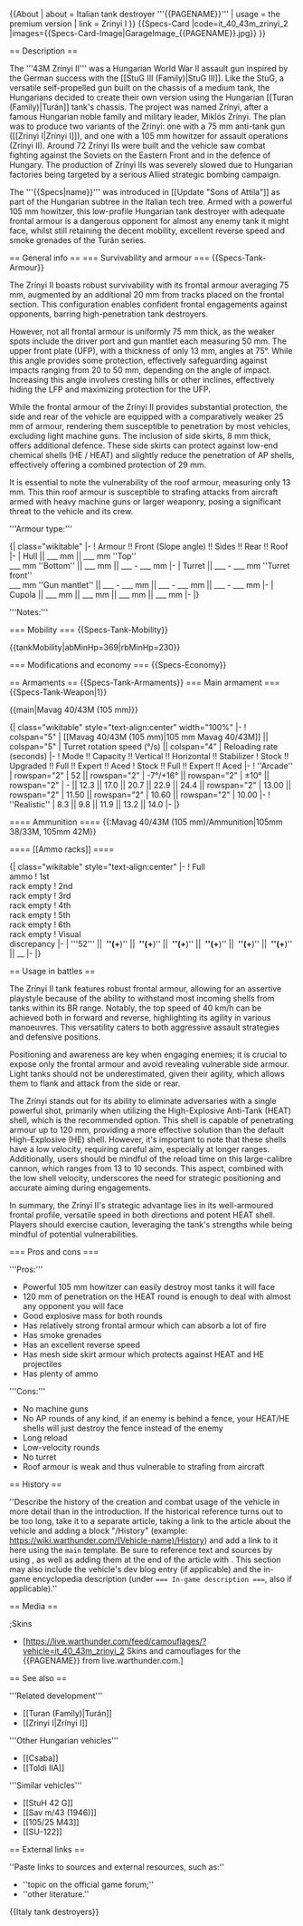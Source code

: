{{About
| about = Italian tank destroyer '''{{PAGENAME}}'''
| usage = the premium version
| link = Zrinyi I
}}
{{Specs-Card
|code=it_40_43m_zrinyi_2
|images={{Specs-Card-Image|GarageImage_{{PAGENAME}}.jpg}}
}}

== Description ==
<!-- ''In the description, the first part should be about the history of the creation and combat usage of the vehicle, as well as its key features. In the second part, tell the reader about the ground vehicle in the game. Insert a screenshot of the vehicle, so that if the novice player does not remember the vehicle by name, he will immediately understand what kind of vehicle the article is talking about.'' -->
The '''43M Zrínyi II''' was a Hungarian World War II assault gun inspired by the German success with the [[StuG III (Family)|StuG III]]. Like the StuG, a versatile self-propelled gun built on the chassis of a medium tank, the Hungarians decided to create their own version using the Hungarian [[Turan (Family)|Turán]] tank's chassis. The project was named Zrínyi, after a famous Hungarian noble family and military leader, Miklós Zrínyi. The plan was to produce two variants of the Zrínyi: one with a 75 mm anti-tank gun ([[Zrinyi I|Zrínyi I]]), and one with a 105 mm howitzer for assault operations (Zrínyi II). Around 72 Zrínyi IIs were built and the vehicle saw combat fighting against the Soviets on the Eastern Front and in the defence of Hungary. The production of Zrínyi IIs was severely slowed due to Hungarian factories being targeted by a serious Allied strategic bombing campaign.

The '''{{Specs|name}}''' was introduced in [[Update "Sons of Attila"]] as part of the Hungarian subtree in the Italian tech tree. Armed with a powerful 105 mm howitzer, this low-profile Hungarian tank destroyer with adequate frontal armour is a dangerous opponent for almost any enemy tank it might face, whilst still retaining the decent mobility, excellent reverse speed and smoke grenades of the Turán series.

== General info ==
=== Survivability and armour ===
{{Specs-Tank-Armour}}
<!-- ''Describe armour protection. Note the most well protected and key weak areas. Appreciate the layout of modules as well as the number and location of crew members. Is the level of armour protection sufficient, is the placement of modules helpful for survival in combat? If necessary use a visual template to indicate the most secure and weak zones of the armour.'' -->

The Zrínyi II boasts robust survivability with its frontal armour averaging 75 mm, augmented by an additional 20 mm from tracks placed on the frontal section. This configuration enables confident frontal engagements against opponents, barring high-penetration tank destroyers.

However, not all frontal armour is uniformly 75 mm thick, as the weaker spots include the driver port and gun mantlet each measuring 50 mm. The upper front plate (UFP), with a thickness of only 13 mm, angles at 75°. While this angle provides some protection, effectively safeguarding against impacts ranging from 20 to 50 mm, depending on the angle of impact. Increasing this angle involves cresting hills or other inclines, effectively hiding the LFP and maximizing protection for the UFP.

While the frontal armour of the Zrínyi II provides substantial protection, the side and rear of the vehicle are equipped with a comparatively weaker 25 mm of armour, rendering them susceptible to penetration by most vehicles, excluding light machine guns. The inclusion of side skirts, 8 mm thick, offers additional defence. These side skirts can protect against low-end chemical shells (HE / HEAT) and slightly reduce the penetration of AP shells, effectively offering a combined protection of 29 mm.

It is essential to note the vulnerability of the roof armour, measuring only 13 mm. This thin roof armour is susceptible to strafing attacks from aircraft armed with heavy machine guns or larger weaponry, posing a significant threat to the vehicle and its crew.

'''Armour type:''' <!-- The types of armour present on the vehicle and their general locations -->
<!-- Example: * Rolled homogeneous armour (Front, Side, Rear, Hull roof)
* Cast homogeneous armour (Turret, Transmission area) -->

{| class="wikitable"
|-
! Armour !! Front (Slope angle) !! Sides !! Rear !! Roof
|-
| Hull || ___ mm || ___ mm ''Top'' <br> ___ mm ''Bottom'' || ___ mm || ___ - ___ mm
|-
| Turret || ___ - ___ mm ''Turret front'' <br> ___ mm ''Gun mantlet'' || ___ - ___ mm || ___ - ___ mm || ___ - ___ mm
|-
| Cupola || ___ mm || ___ mm || ___ mm || ___ mm
|-
|}

'''Notes:''' <!-- Any additional notes which the user needs to be aware of -->
<!-- Example: * Suspension wheels are 20 mm thick, tracks are 30 mm thick, and torsion bars are 60 mm thick. -->

=== Mobility ===
{{Specs-Tank-Mobility}}
<!-- ''Write about the mobility of the ground vehicle. Estimate the specific power and manoeuvrability, as well as the maximum speed forwards and backwards.'' -->

{{tankMobility|abMinHp=369|rbMinHp=230}}

=== Modifications and economy ===
{{Specs-Economy}}

== Armaments ==
{{Specs-Tank-Armaments}}
=== Main armament ===
{{Specs-Tank-Weapon|1}}
<!-- ''Give the reader information about the characteristics of the main gun. Assess its effectiveness in a battle based on the reloading speed, ballistics and the power of shells. Do not forget about the flexibility of the fire, that is how quickly the cannon can be aimed at the target, open fire on it and aim at another enemy. Add a link to the main article on the gun: <code><nowiki>{{main|Name of the weapon}}</nowiki></code>. Describe in general terms the ammunition available for the main gun. Give advice on how to use them and how to fill the ammunition storage.'' -->
{{main|Mavag 40/43M (105 mm)}}

{| class="wikitable" style="text-align:center" width="100%"
|-
! colspan="5" | [[Mavag 40/43M (105 mm)|105 mm Mavag 40/43M]] || colspan="5" | Turret rotation speed (°/s) || colspan="4" | Reloading rate (seconds)
|-
! Mode !! Capacity !! Vertical !! Horizontal !! Stabilizer
! Stock !! Upgraded !! Full !! Expert !! Aced
! Stock !! Full !! Expert !! Aced
|-
! ''Arcade''
| rowspan="2" | 52 || rowspan="2" | -7°/+16° || rowspan="2" | ±10° || rowspan="2" | - || 12.3 || 17.0 || 20.7 || 22.9 || 24.4 || rowspan="2" | 13.00 || rowspan="2" | 11.50 || rowspan="2" | 10.60 || rowspan="2" | 10.00
|-
! ''Realistic''
| 8.3 || 9.8 || 11.9 || 13.2 || 14.0
|-
|}

==== Ammunition ====
{{:Mavag 40/43M (105 mm)/Ammunition|105mm 38/33M, 105mm 42M}}

==== [[Ammo racks]] ====
<!-- [[File:Ammoracks_{{PAGENAME}}.png|right|thumb|x250px|[[Ammo racks]] of the {{PAGENAME}}]] -->
<!-- '''Last updated:''' -->
{| class="wikitable" style="text-align:center"
|-
! Full<br>ammo
! 1st<br>rack empty
! 2nd<br>rack empty
! 3rd<br>rack empty
! 4th<br>rack empty
! 5th<br>rack empty
! 6th<br>rack empty
! Visual<br>discrepancy
|-
| '''52''' || __&nbsp;''(+__)'' || __&nbsp;''(+__)'' || __&nbsp;''(+__)'' || __&nbsp;''(+__)'' || __&nbsp;''(+__)'' || __&nbsp;''(+__)'' || __
|-
|}

== Usage in battles ==
<!-- ''Describe the tactics of playing in the vehicle, the features of using vehicles in the team and advice on tactics. Refrain from creating a "guide" - do not impose a single point of view but instead give the reader food for thought. Describe the most dangerous enemies and give recommendations on fighting them. If necessary, note the specifics of the game in different modes (AB, RB, SB).'' -->

The Zrínyi II tank features robust frontal armour, allowing for an assertive playstyle because of the ability to withstand most incoming shells from tanks within its BR range. Notably, the top speed of 40 km/h can be achieved both in forward and reverse, highlighting its agility in various manoeuvres. This versatility caters to both aggressive assault strategies and defensive positions.

Positioning and awareness are key when engaging enemies; it is crucial to expose only the frontal armour and avoid revealing vulnerable side armour. Light tanks should not be underestimated, given their agility, which allows them to flank and attack from the side or rear.

The Zrínyi stands out for its ability to eliminate adversaries with a single powerful shot, primarily when utilizing the High-Explosive Anti-Tank (HEAT) shell, which is the recommended option. This shell is capable of penetrating armour up to 120 mm, providing a more effective solution than the default High-Explosive (HE) shell. However, it's important to note that these shells have a low velocity, requiring careful aim, especially at longer ranges. Additionally, users should be mindful of the reload time on this large-calibre cannon, which ranges from 13 to 10 seconds. This aspect, combined with the low shell velocity, underscores the need for strategic positioning and accurate aiming during engagements.

In summary, the Zrínyi II's strategic advantage lies in its well-armoured frontal profile, versatile speed in both directions and potent HEAT shell. Players should exercise caution, leveraging the tank's strengths while being mindful of potential vulnerabilities.

=== Pros and cons ===
<!-- ''Summarise and briefly evaluate the vehicle in terms of its characteristics and combat effectiveness. Mark its pros and cons in a bulleted list. Try not to use more than 6 points for each of the characteristics. Avoid using categorical definitions such as "bad", "good" and the like - use substitutions with softer forms such as "inadequate" and "effective".'' -->

'''Pros:'''

* Powerful 105 mm howitzer can easily destroy most tanks it will face
* 120 mm of penetration on the HEAT round is enough to deal with almost any opponent you will face
* Good explosive mass for both rounds
* Has relatively strong frontal armour which can absorb a lot of fire
* Has smoke grenades
* Has an excellent reverse speed
* Has mesh side skirt armour which protects against HEAT and HE projectiles
* Has plenty of ammo

'''Cons:'''

* No machine guns
* No AP rounds of any kind, if an enemy is behind a fence, your HEAT/HE shells will just destroy the fence instead of the enemy
* Long reload
* Low-velocity rounds
* No turret
* Roof armour is weak and thus vulnerable to strafing from aircraft

== History ==
<!-- ''Describe the history of the creation and combat usage of the vehicle in more detail than in the introduction. If the historical reference turns out to be too long, take it to a separate article, taking a link to the article about the vehicle and adding a block "/History" (example: <nowiki>https://wiki.warthunder.com/(Vehicle-name)/History</nowiki>) and add a link to it here using the <code>main</code> template. Be sure to reference text and sources by using <code><nowiki><ref></ref></nowiki></code>, as well as adding them at the end of the article with <code><nowiki><references /></nowiki></code>. This section may also include the vehicle's dev blog entry (if applicable) and the in-game encyclopedia description (under <code><nowiki>=== In-game description ===</nowiki></code>, also if applicable).'' -->
''Describe the history of the creation and combat usage of the vehicle in more detail than in the introduction. If the historical reference turns out to be too long, take it to a separate article, taking a link to the article about the vehicle and adding a block "/History" (example: <nowiki>https://wiki.warthunder.com/(Vehicle-name)/History</nowiki>) and add a link to it here using the <code>main</code> template. Be sure to reference text and sources by using <code><nowiki><ref></ref></nowiki></code>, as well as adding them at the end of the article with <code><nowiki><references /></nowiki></code>. This section may also include the vehicle's dev blog entry (if applicable) and the in-game encyclopedia description (under <code><nowiki>=== In-game description ===</nowiki></code>, also if applicable).''

== Media ==
<!-- ''Excellent additions to the article would be video guides, screenshots from the game, and photos.'' -->

;Skins
* [https://live.warthunder.com/feed/camouflages/?vehicle=it_40_43m_zrinyi_2 Skins and camouflages for the {{PAGENAME}} from live.warthunder.com.]

== See also ==
<!-- ''Links to the articles on the War Thunder Wiki that you think will be useful for the reader, for example:''
* ''reference to the series of the vehicles;''
* ''links to approximate analogues of other nations and research trees.'' -->
'''Related development'''

* [[Turan (Family)|Turán]]
* [[Zrinyi I|Zrínyi I]]

'''Other Hungarian vehicles'''

* [[Csaba]]
* [[Toldi IIA]]

'''Similar vehicles'''

* [[StuH 42 G]]
* [[Sav m/43 (1946)]]
* [[105/25 M43]]
* [[SU-122]]

== External links ==
<!-- ''Paste links to sources and external resources, such as:''
* ''topic on the official game forum;''
* ''other literature.'' -->
''Paste links to sources and external resources, such as:''

* ''topic on the official game forum;''
* ''other literature.''

{{Italy tank destroyers}}